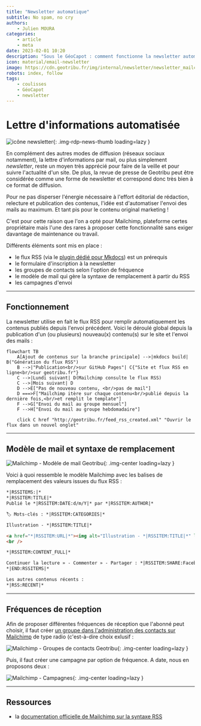 ```yaml
---
title: "Newsletter automatique"
subtitle: No spam, no cry
authors:
    - Julien MOURA
categories:
    - article
    - meta
date: 2023-02-01 10:20
description: "Sous le GéoCapot : comment fonctionne la newsletter automatique du site Geotribu."
icon: material/email-newsletter
image: https://cdn.geotribu.fr/img/internal/newsletter/newsletter_mailchimp_template.png
robots: index, follow
tags:
    - coulisses
    - GéoCapot
    - newsletter
---
```


# Lettre d'informations automatisée

![icône newsletter](https://cdn.geotribu.fr/img/logos-icones/divers/newsletter.webp "icône newsletter"){: .img-rdp-news-thumb loading=lazy }

En complément des autres modes de diffusion (réseaux sociaux notamment), la lettre d'informations par mail, ou plus simplement _newsletter_, reste un moyen très apprécié pour faire de la veille et pour suivre l'actualité d'un site. De plus, la revue de presse de Geotribu peut être considérée comme une forme de newsletter et correspond donc très bien à ce format de diffusion.

Pour ne pas disperser l'énergie nécessaire à l'effort éditorial de rédaction, relecture et publication des contenus, l'idée est d'automatiser l'envoi des mails au maximum. Et tant pis pour le contenu original marketing !

C'est pour cette raison que l'on a opté pour Mailchimp, plateforme certes propriétaire mais l'une des rares à proposer cette fonctionnalité sans exiger davantage de maintenance ou travail.

Différents éléments sont mis en place :

- le flux RSS (via le [plugin dédié pour Mkdocs](https://github.com/Guts/mkdocs-rss-plugin)) est un prérequis
- le formulaire d'inscription à la newsletter
- les groupes de contacts selon l'option de fréquence
- le modèle de mail qui gère la syntaxe de remplacement à partir du RSS
- les campagnes d'envoi

----

## Fonctionnement

La newsletter utilise en fait le flux RSS pour remplir automatiquement les contenus publiés depuis l'envoi précédent. Voici le déroulé global depuis la publication d'un (ou plusieurs) nouveau(x) contenu(s) sur le site et l'envoi des mails :

```mermaid
flowchart TB
    A[Ajout de contenus sur la branche principale] -->|mkdocs build| B("Génération du flux RSS")
    B -->|"Publication<br/>sur GitHub Pages"| C{"Site et flux RSS en ligne<br/>sur geotribu.fr"}
    C -->|Lundi suivant| D(Mailchimp consulte le flux RSS)
    C -->|Mois suivant| D
    D -->E["Pas de nouveau contenu, <br/>pas de mail"]
    D ===>F["Mailchimp itère sur chaque contenu<br/>publié depuis la dernière fois,<br/>et remplit le template"]
    F -->G["Envoi du mail au groupe mensuel"]
    F -->H["Envoi du mail au groupe hebdomadaire"]

    click C href "http://geotribu.fr/feed_rss_created.xml" "Ouvrir le flux dans un nouvel onglet"
```

----

## Modèle de mail et syntaxe de remplacement

![Mailchimp - Modèle de mail Geotribu](https://cdn.geotribu.fr/img/internal/newsletter/newsletter_mailchimp_template.png){: .img-center loading=lazy }

Voici à quoi ressemble le modèle Mailchimp avec les balises de remplacement des valeurs issues du flux RSS :

```html
*|RSSITEMS:|*
*|RSSITEM:TITLE|*
Publié le *|RSSITEM:DATE:d/m/Y|* par *|RSSITEM:AUTHOR|*

🏷 Mots-clés : *|RSSITEM:CATEGORIES|*

Illustration - *|RSSITEM:TITLE|*

<a href="*|RSSITEM:URL|*"><img alt="Illustration - *|RSSITEM:TITLE|*" loading="lazy" src="*|RSSITEM:ENCLOSURE_URL|*" title="Illustration - *|RSSITEM:TITLE|*" width="100%" /></a>
<br />

*|RSSITEM:CONTENT_FULL|*

Continuer la lecture » - Commenter » - Partager : *|RSSITEM:SHARE:Facebook,LinkedIn,Reddit,Twitter|*
*|END:RSSITEMS|*

Les autres contenus récents :
*|RSS:RECENT|*
```

----

## Fréquences de réception

Afin de proposer différentes fréquences de réception que l'abonné peut choisir, il faut créer [un groupe dans l'administration des contacts sur Mailchimp](https://us5.admin.mailchimp.com/lists/dashboard/groups?id=491210) de type radio (c'est-à-dire choix exlusif :

![Mailchimp - Groupes de contacts Geotribu](https://cdn.geotribu.fr/img/internal/newsletter/newsletter_mailchimp_groupes_frequence.png){: .img-center loading=lazy }

Puis, il faut créer une campagne par option de fréquence. A date, nous en proposons deux :

![Mailchimp - Campagnes](https://cdn.geotribu.fr/img/internal/newsletter/newsletter_mailchimp_campagnes.webp){: .img-center loading=lazy }

----

## Ressources

- la [documentation officielle de Mailchimp sur la syntaxe RSS](https://mailchimp.com/fr/help/rss-merge-tags/)
